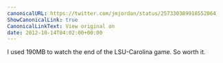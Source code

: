 ```yaml
---
canonicalURL: https://twitter.com/jmjordan/status/257330389918552064
ShowCanonicalLink: true
CanonicalLinkText: View original on
date: 2012-10-14T04:02:00+00:00
---
```

I used 190MB to watch the end of the LSU-Carolina game. So worth it.